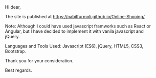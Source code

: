 Hi dear,

The site is published at https://nabilfurmoli.github.io/Online-Shoping/

Note: Although I could have used javascript framworks such as React or Angular, 
but I have decided to implement it with vanila javascript and jQuery. 

Languages and Tools Used: Javascript (ES6), jQuery, HTML5, CSS3, Bootstrap.

Thank you for your consideration.

Best regards.
